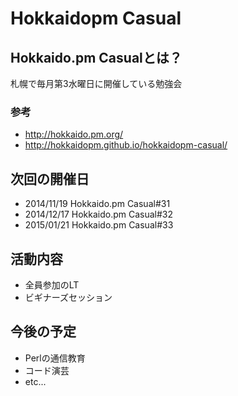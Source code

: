 # Hokkaidopm Casual

## Hokkaido.pm Casualとは？

札幌で毎月第3水曜日に開催している勉強会

### 参考
 
 - http://hokkaido.pm.org/
 - http://hokkaidopm.github.io/hokkaidopm-casual/

## 次回の開催日

 - 2014/11/19 Hokkaido.pm Casual#31
 - 2014/12/17 Hokkaido.pm Casual#32
 - 2015/01/21 Hokkaido.pm Casual#33

## 活動内容

 - 全員参加のLT
 - ビギナーズセッション

## 今後の予定

 - Perlの通信教育
 - コード演芸
 - etc...
